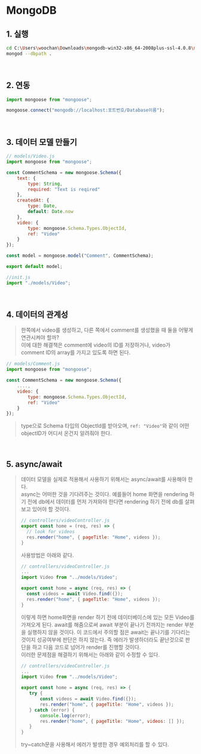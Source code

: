 # MongoDB

## 1. 실행 

```bash 
cd C:\Users\woochan\Downloads\mongodb-win32-x86_64-2008plus-ssl-4.0.8\mongodb-win32-x86_64-2008plus-ssl-4.0.8\data
mongod --dbpath . 
```

<br>

## 2. 연동 

```js
import mongoose from "mongoose"; 

mongoose.connect("mongodb://localhost:포트번호/Database이름"); 
```

<br>

## 3. 데이터 모델 만들기 

```js
// models/Video.js
import mongoose from "mongoose"; 

const CommentSchema = new mongoose.Schema({
    text: {
        type: String, 
        required: "Text is reqired"
    },
    createdAt: {
        type: Date, 
        default: Date.now
    },
    video: {
        type: mongoose.Schema.Types.ObjectId,
        ref: "Video"
    }
}); 

const model = mongoose.model("Comment", CommentSchema); 

export default model;
```
```js
//init.js 
import "./models/Video"; 
```

<br>

## 4. 데이터의 관계성 

> 한쪽에서 video를 생성하고, 다른 쪽에서 comment를 생성했을 때 둘을 어떻게 연관시켜야 할까? 
> <br> 이에 대한 해결책은 comment에 video의 ID를 저장하거나, video가 comment ID의 array를 가지고 있도록 하면 된다. 

```js
// models/Comment.js 
import mongoose from "mongoose"; 

const CommentSchema = new mongoose.Schema({
    ....,
    video: {
        type: mongoose.Schema.Types.ObjectId, 
        ref: "Video"
    }
});
```
> type으로 Schema 타입의 ObjectId를 받아오며, ```ref: "Video"```와 같이 어떤 objectID가 어디서 온건지 알려줘야 한다. 

<br>

## 5. async/await 

> 데이터 모델을 실제로 적용해서 사용하기 위해서는 async/await를 사용해야 한다. 
> <br> async는 어떠한 것을 기다려주는 것이다. 예를들어 home 화면을 rendering 하기 전에 db에서 데이터를 먼저 가져와야 한다면 rendering 하기 전에 db를 살펴보고 있어야 할 것이다. 
> ```js
> // controllers/videoController.js
> export const home = (req, res) => {
>   // look for videos 
>   res.render("home", { pageTitle: "Home", videos });
> } 
> ```
> 사용방법은 아래와 같다. 
> ```js
> // controllers/videoController.js
> ...
> import Video from "../models/Video";
> 
> export const home = async (req, res) => {
>   const videos = await Video.find({});  
>   res.render("home", { pageTitle: "Home", videos });
> } 
> ```
> 이렇게 하면 home화면을 render 하기 전에 데이터베이스에 있는 모든 Video를 가져오게 된다. await를 해줌으로써 await 부분이 끝나기 전까지는 render 부분을 실행하지 않을 것이다. 
> 이 코드에서 주의할 점은 await는 끝나기를 기다리는 것이지 성공여부에 판단은 하지 않는다. 즉 에러가 발생하더라도 끝난것으로 판단을 하고 다음 코드로 넘어가 render를 진행할 것이다. 
> <br> 이러한 문제점을 해결하기 위해서는 아래와 같이 수정할 수 있다. 
> ```js
> // controllers/videoController.js
> ...
> import Video from "../models/Video";
> 
> export const home = async (req, res) => {
>    try {
>        const videos = await Video.find({});
>        res.render("home", { pageTitle: "Home", videos });
>    } catch (error) {
>        console.log(error);
>        res.render("home", { pageTitle: "Home", videos: [] });
>    }
> } 
> ```
> try~catch문을 사용해서 에러가 발생한 경우 예외처리를 할 수 있다. 